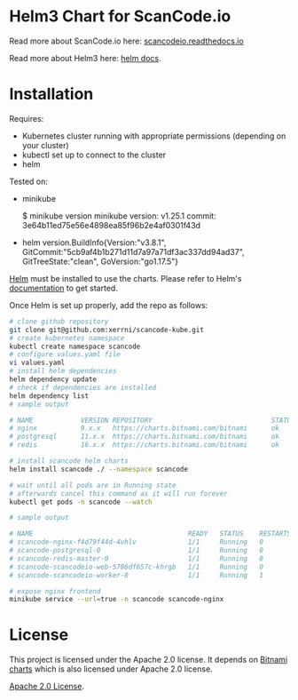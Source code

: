 # Helm3 Chart for ScanCode.io

Read more about ScanCode.io here: [scancodeio.readthedocs.io](https://scancodeio.readthedocs.io/)

Read more about Helm3 here: [helm docs](https://helm.sh/docs/).

# Installation

Requires:

* Kubernetes cluster running with appropriate permissions (depending on your cluster)
* kubectl set up to connect to the cluster
* helm


Tested on:

* minikube

    $ minikube version
    minikube version: v1.25.1
    commit: 3e64b11ed75e56e4898ea85f96b2e4af0301f43d

* helm version.BuildInfo{Version:"v3.8.1", GitCommit:"5cb9af4b1b271d11d7a97a71df3ac337dd94ad37", GitTreeState:"clean", GoVersion:"go1.17.5"}

[Helm](https://helm.sh) must be installed to use the charts.
Please refer to Helm's [documentation](https://helm.sh/docs/) to get started.

Once Helm is set up properly, add the repo as follows:

```bash
# clone github repository
git clone git@github.com:xerrni/scancode-kube.git
# create kubernetes namespace
kubectl create namespace scancode
# configure values.yaml file
vi values.yaml
# install helm dependencies
helm dependency update
# check if dependencies are installed
helm dependency list
# sample output

# NAME            VERSION REPOSITORY                              STATUS
# nginx           9.x.x   https://charts.bitnami.com/bitnami      ok
# postgresql      11.x.x  https://charts.bitnami.com/bitnami      ok
# redis           16.x.x  https://charts.bitnami.com/bitnami      ok

# install scancode helm charts
helm install scancode ./ --namespace scancode

# wait until all pods are in Running state
# afterwards cancel this command as it will run forever
kubectl get pods -n scancode --watch

# sample output

# NAME                                       READY   STATUS    RESTARTS   AGE
# scancode-nginx-f4d79f44d-4vhlv             1/1     Running   0          5m28s
# scancode-postgresql-0                      1/1     Running   0          5m28s
# scancode-redis-master-0                    1/1     Running   0          5m28s
# scancode-scancodeio-web-5786df657c-khrgb   1/1     Running   0          5m28s
# scancode-scancodeio-worker-0               1/1     Running   1          5m28s

# expose nginx frontend
minikube service --url=true -n scancode scancode-nginx
```

# License

This project is licensed under the Apache 2.0 license.
It depends on [Bitnami charts](https://github.com/bitnami/charts) which is
  also licensed under Apache 2.0 license.
<!-- Keep full URL links to repo files because this README syncs from main to gh-pages.  -->
[Apache 2.0 License](https://github.com/jenkinsci/helm-charts/blob/main/LICENSE).
